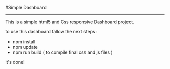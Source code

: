 #Simple Dashboard
___
This is a simple html5 and Css  responsive Dashboard project.


to use this dashboard fallow the next steps : 

- npm install 
- npm update 
- npm run build ( to compile final css and js files )

it's done!
